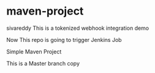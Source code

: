 # maven-project
sivareddy
This is a tokenized webhook integration demo

Now This repo is going to trigger Jenkins Job

Simple Maven Project

This is a Master branch copy
